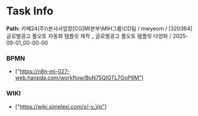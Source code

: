 # Task Info

**Path:** 카페24(주)\본사사업장\[CG]MI본부\MIH그룹\CD팀 / mwyeom / [320364] 글로벌광고 풀오토 자동화 템플릿 제작 _ 글로벌광고 풀오토 템플릿 다양화 / 2025-09-01_00-00-00

### BPMN
- ["https://n8n-mi-027-web.hanpda.com/workflow/BoN75QIGTL7GoP9M"]

### WIKI
- ["https://wiki.simplexi.com/x/-y_Vp"]

